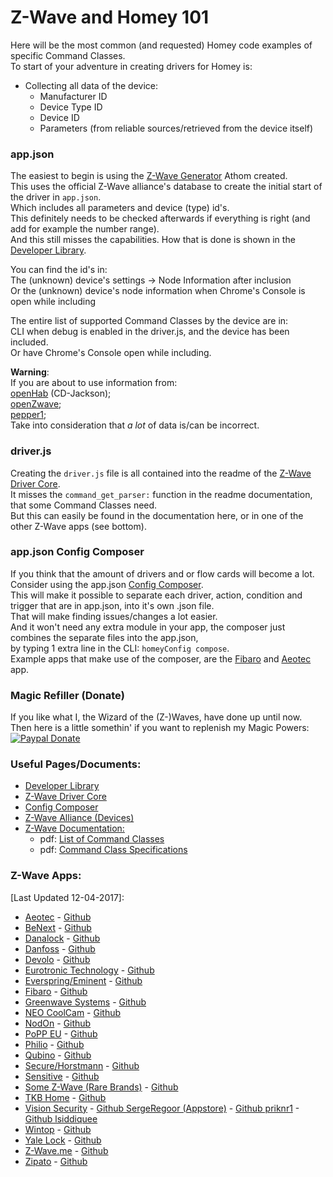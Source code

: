 # Z-Wave and Homey 101
Here will be the most common (and requested) Homey code examples of specific Command Classes.  
To start of your adventure in creating drivers for Homey is:
+ Collecting all data of the device:
  - Manufacturer ID
  - Device Type ID
  - Device ID
  - Parameters (from reliable sources/retrieved from the device itself)  

### app.json
The easiest to begin is using the [Z-Wave Generator](https://developers.athom.com/library/zwave/generator/) Athom created.  
This uses the official Z-Wave alliance's database to create the initial start of the driver in `app.json`.  
Which includes all parameters and device (type) id's.  
This definitely needs to be checked afterwards if everything is right (and add for example the number range).  
And this still misses the capabilities.
How that is done is shown in the [Developer Library](https://developers.athom.com/library/zwave/).  

You can find the id's in:  
The (unknown) device's settings -> Node Information after inclusion  
Or the (unknown) device's node information when Chrome's Console is open while including  

The entire list of supported Command Classes by the device are in:  
CLI when debug is enabled in the driver.js, and the device has been included.  
Or have Chrome's Console open while including.

**Warning**:  
If you are about to use information from:  
[openHab](http://www.cd-jackson.com/index.php/zwave/zwave-device-database/zwave-device-list) (CD-Jackson);  
[openZwave](https://github.com/OpenZWave/open-zwave);  
[pepper1](http://www.pepper1.net/zwavedb/);  
Take into consideration that _a lot_ of data is/can be incorrect.

### driver.js
Creating the `driver.js` file is all contained into the readme of the [Z-Wave Driver Core](https://github.com/athombv/node-homey-zwavedriver).  
It misses the `command_get_parser:` function in the readme documentation, that some Command Classes need.  
But this can easily be found in the documentation here, or in one of the other Z-Wave apps (see bottom).  

### app.json Config Composer
If you think that the amount of drivers and or flow cards will become a lot.  
Consider using the app.json [Config Composer](https://www.npmjs.com/package/node-homey-config-composer).  
This will make it possible to separate each driver, action, condition and trigger that are in app.json, into it's own .json file.  
That will make finding issues/changes a lot easier.  
And it won't need any extra module in your app, the composer just combines the separate files into the app.json,  
by typing 1 extra line in the CLI: `homeyConfig compose`.  
Example apps that make use of the composer, are the [Fibaro](https://apps.athom.com/app/com.fibaro) and [Aeotec](https://apps.athom.com/app/com.aeotec) app.

### Magic Refiller (Donate)
If you like what I, the Wizard of the (Z-)Waves, have done up until now.  
Then here is a little somethin' if you want to replenish my Magic Powers:  
[![Paypal Donate](https://www.paypalobjects.com/en_US/i/btn/btn_donate_LG.gif)](https://www.paypal.com/cgi-bin/webscr?cmd=_s-xclick&hosted_button_id=CH7AVGUY9KEQJ)

### Useful Pages/Documents:
- [Developer Library](https://developers.athom.com/library/zwave/)
- [Z-Wave Driver Core](https://github.com/athombv/node-homey-zwavedriver)
- [Config Composer](https://www.npmjs.com/package/node-homey-config-composer)
- [Z-Wave Alliance (Devices)](http://products.z-wavealliance.org/products)
- [Z-Wave Documentation:](http://zwavepublic.com/specifications)
  - pdf: [List of Command Classes](http://zwavepublic.com/sites/default/files/command_class_specs_2017A/sds13548-1_list_of_defined_z-wave_command_classes.pdf)
  - pdf: [Command Class Specifications](http://zwavepublic.com/sites/default/files/command_class_specs_2017A/sds13781-1_z-wave_application_command_class_specification.pdf)

### Z-Wave Apps:
[Last Updated 12-04-2017]:
- [Aeotec](https://apps.athom.com/app/com.aeotec) - [Github](https://github.com/athombv/com.aeotec)
- [BeNext](https://apps.athom.com/app/eu.benext) - [Github](https://github.com/Inversion-NL/eu.benext)
- [Danalock](https://apps.athom.com/app/com.danalock) - [Github](https://github.com/athombv/com.danalock)
- [Danfoss](https://apps.athom.com/app/com.danfoss) - [Github](https://github.com/athombv/com.danfoss)
- [Devolo](https://apps.athom.com/app/com.devolo) - [Github](https://github.com/bramoosterhuis/com.devolo.git)
- [Eurotronic Technology](https://apps.athom.com/app/org.eurotronic) - [Github](https://github.com/caseda/org.eurotronic)
- [Everspring/Eminent](https://apps.athom.com/app/com.everspring) - [Github](https://github.com/ralfvd/com.everspring)
- [Fibaro](https://apps.athom.com/app/com.fibaro) - [Github](https://github.com/athombv/com.fibaro)
- [Greenwave Systems](https://apps.athom.com/app/com.greenwavesystems) - [Github](https://github.com/athombv/com.greenwavesystems)
- [NEO CoolCam](https://apps.athom.com/app/com.neo) - [Github](https://github.com/mruiter/com.neo)
- [NodOn](https://apps.athom.com/app/com.nodon) - [Github](https://github.com/caseda/com.nodon)
- [PoPP EU](https://apps.athom.com/app/com.popp) - [Github](https://github.com/mruiter/com.popp)
- [Philio](https://apps.athom.com/app/com.philio) - [Github](https://github.com/Inversion-NL/com.philio)
- [Qubino](https://apps.athom.com/app/com.qubino) - [Github](https://github.com/athombv/com.qubino)
- [Secure/Horstmann](https://apps.athom.com/app/com.horstmann) - [Github](https://github.com/priknr1/com.horstmann)
- [Sensitive](https://apps.athom.com/app/com.sensative) - [Github](https://github.com/Thorarin/com.sensative)
- [Some Z-Wave (Rare Brands)](https://apps.athom.com/app/com.jilles.zwave) - [Github](https://github.com/nattlip/com.jilles.zwave)
- [TKB Home](https://apps.athom.com/app/com.tkbhome) - [Github](https://github.com/caseda/com.tkbhome)
- [Vision Security](https://apps.athom.com/app/com.visionsecurity) - [Github SergeRegoor (Appstore)](https://github.com/SergeRegoor/com.visionsecurity) - [Github priknr1](https://github.com/priknr1/com.visionsecurity) - [Github lsiddiquee](https://github.com/lsiddiquee/com.visionsecurity)
- [Wintop](https://apps.athom.com/app/com.wintop) - [Github](https://github.com/clandmeter/com.wintop)
- [Yale Lock](https://apps.athom.com/app/com.yalelock) - [Github](https://github.com/timeggleston/com.yalelock)
- [Z-Wave.me](https://apps.athom.com/app/me.zwave) - [Github](https://github.com/IcarusProject/me.zwave)
- [Zipato](https://apps.athom.com/app/nl.aartse.zipato) - [Github](https://github.com/aartse/athom.zipato)

